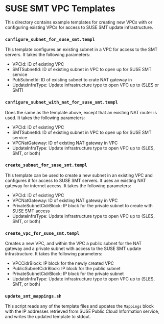 SUSE SMT VPC Templates
======================

This directory contains example templates for creating new VPCs with or
configuring existing VPCs for access to SUSE SMT update infrastructure. 

### `configure_subnet_for_suse_smt.templ`

This template configures an existing subnet in a VPC for access to the SMT
servers. It takes the following parameters:

- VPCId: ID of existing VPC
- SMTSubnetId: ID of existing subnet in VPC to open up for SUSE SMT service
- PubSubnetId: ID of existing subnet to crate NAT gateway in
- UpdateInfraType: Update infrastructure type to open VPC up to (SLES or SMT)

### `configure_subnet_with_nat_for_suse_smt.templ`

Does the same as the template above, except that an existing NAT router is
used. It takes the following parameters:

- VPCId: ID of existing VPC
- SMTSubnetId: ID of existing subnet in VPC to open up for SUSE SMT service
- VPCNatGateway: ID of existing NAT gateway in VPC
- UpdateInfraType: Update infrastructure type to open VPC up to (SLES, SMT, or
  both)

### `create_subnet_for_suse_smt.templ`

This template can be used to create a new subnet in an existing VPC and
configures it for access to SUSE SMT servers. It uses an existing NAT gateway
for internet access. It takes the following parameters:

- VPCId: ID of existing VPC
- VPCNatGateway: ID of existing NAT gateway in VPC
- PrivateSubnetCidrBlock: IP block for the private subnet to create with SUSE
  SMT access
- UpdateInfraType: Update infrastructure type to open VPC up to (SLES, SMT, or
  both)

### `create_vpc_for_suse_smt.templ`

Creates a new VPC, and within the VPC a public subnet for the NAT gateway and
a private subnet with access to the SUSE SMT update infrastructure. It takes
the following parameters:

- VPCCidrBlock: IP block for the newly created VPC
- PublicSubnetCidrBlock: IP block for the public subnet
- PrivateSubnetCidrBlock: IP block for the private subnet
- UpdateInfraType: Update infrastructure type to open VPC up to (SLES, SMT, or
  both)

### `update_smt_mappings.sh`

This script reads any of the template files and updates the `Mappings` block
with the IP addresses retrieved from SUSE Public Cloud Information service,
and writes the updated template to stdout.
